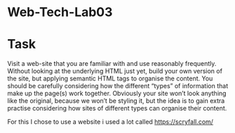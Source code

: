 # Web-Tech-Lab03

# Task
Visit a web-site that you are familiar with and use reasonably frequently. Without looking at the underlying HTML just yet, build your own version of the site, but applying semantic HTML tags to organise the content. You should be carefully considering how the different “types” of information that make up the page(s) work together. Obviously your site won’t look anything like the original, because we won’t be styling it, but the idea is to gain extra practise considering how sites of different types can organise their content.

For this I chose to use a website i used a lot called https://scryfall.com/
